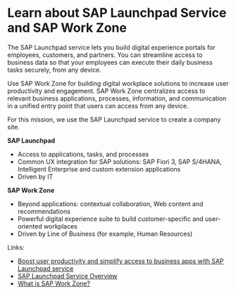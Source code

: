 # Learn about SAP Launchpad Service and SAP Work Zone

The SAP Launchpad service lets you build digital experience portals for employees, customers, and partners. You can streamline access to business data so that your employees can execute their daily business tasks securely, from any device.

Use SAP Work Zone for building digital workplace solutions to increase user productivity and engagement. SAP Work Zone centralizes access to relevant business applications, processes, information, and communication in a unified entry point that users can access from any device.

For this mission, we use the SAP Launchpad service to create a company site.

**SAP Launchpad**
* Access to applications, tasks, and processes
* Common UX integration for SAP solutions: SAP Fiori 3, SAP S/4HANA, Intelligent Enterprise and custom extension applications
* Driven by IT

**SAP Work Zone**
* Beyond applications: contextual collaboration, Web content and recommendations
* Powerful digital experience suite to build customer-specific and user-oriented workplaces
* Driven by Line of Business (for example, Human Resources)

Links:
* [Boost user productivity and simplify access to business apps with SAP Launchpad service](https://blogs.sap.com/2020/09/02/boost-user-productivity-and-simplify-access-to-business-apps-with-sap-cloud-platform-launchpad/)
* [SAP Launchpad Service Overview](https://help.sap.com/viewer/product/Launchpad_Service/Cloud/en-US)
* [What is SAP Work Zone?](https://help.sap.com/viewer/fec5ca6e3229418f84a932c745cbe985/Cloud/en-US)